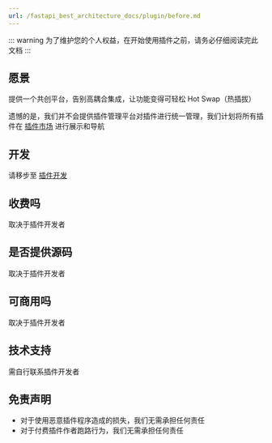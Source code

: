 ```yaml
---
url: /fastapi_best_architecture_docs/plugin/before.md
---
```

::: warning
为了维护您的个人权益，在开始使用插件之前，请务必仔细阅读完此文档
:::

## 愿景

提供一个共创平台，告别高耦合集成，让功能变得可轻松 Hot Swap（热插拔）

遗憾的是，我们并不会提供插件管理平台对插件进行统一管理，我们计划将所有插件在 [插件市场](../market.md) 进行展示和导航

## 开发

请移步至 [插件开发](dev.md)

## 收费吗

取决于插件开发者

## 是否提供源码

取决于插件开发者

## 可商用吗

取决于插件开发者

## 技术支持

需自行联系插件开发者

## 免责声明

* 对于使用恶意插件程序造成的损失，我们无需承担任何责任
* 对于付费插件作者跑路行为，我们无需承担任何责任
